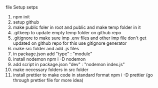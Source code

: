 file Setup setps
1. npm init
2. setup github
3. make public foler in root and public and make temp folder in it
4. .gitkeep to update empty temp folder on github repo 
5. .gitignore to make sure imp .env files and other imp file don't get updated on github repo for
    this use gitignore generator
6. make src folder and add .js files
7. in package.json add "type" : "module"
8. install nodemon  npm i -D nodemon
9. add script in package.json "dev" : "nodemon index.js"
10. make necessary folders in src folder
11. install prettier to make code in standard format  npm i -D prettier  (go through prettier file
    for more idea)
